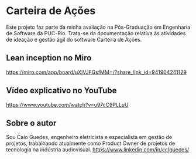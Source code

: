 # Carteira de Ações
Este projeto faz parte da minha avaliação na Pós-Graduação em Engenharia de Software da PUC-Rio. Trata-se da documentação relativa às atividades de ideação e gestão ágil do software Carteira de Ações.

## Lean inception no Miro
https://miro.com/app/board/uXjVJFGsfMM=/?share_link_id=941904241129

## Vídeo explicativo no YouTube
https://www.youtube.com/watch?v=u97cC9PLLuU

## Sobre o autor
Sou Caio Guedes, engenheiro eletricista e especialista em gestão de projetos, trabalhando atualmente como Product Owner de projetos de tecnologia na indústria audiovisual. https://www.linkedin.com/in/cclguedes/
